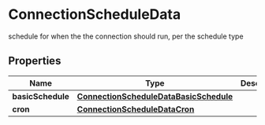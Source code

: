 

# ConnectionScheduleData

schedule for when the the connection should run, per the schedule type

## Properties

| Name | Type | Description | Notes |
|------------ | ------------- | ------------- | -------------|
|**basicSchedule** | [**ConnectionScheduleDataBasicSchedule**](ConnectionScheduleDataBasicSchedule.md) |  |  [optional] |
|**cron** | [**ConnectionScheduleDataCron**](ConnectionScheduleDataCron.md) |  |  [optional] |



